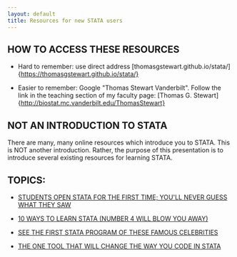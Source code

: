 ```yaml
---
layout: default
title: Resources for new STATA users
---
```


## HOW TO ACCESS THESE RESOURCES

* Hard to remember: use direct address [thomasgstewart.github.io/stata/]{https://thomasgstewart.github.io/stata/}

* Easier to remember: Google "Thomas Stewart Vanderbilt". Follow the link in the teaching section of my faculty page: [Thomas G. Stewart]{http://biostat.mc.vanderbilt.edu/ThomasStewart}


## NOT AN INTRODUCTION TO STATA

There are many, many online resources which introduce you to STATA.  This is NOT another introduction.  Rather, the purpose of this presentation is to introduce several existing resources for learning STATA.

## TOPICS:

* [STUDENTS OPEN STATA FOR THE FIRST TIME; YOU'LL NEVER GUESS WHAT THEY SAW](stata-layout.html)

* [10 WAYS TO LEARN STATA (NUMBER 4 WILL BLOW YOU AWAY)](how-to-learn-stata.html)

* [SEE THE FIRST STATA PROGRAM OF THESE FAMOUS CELEBRITIES](stata-examples.html)

* [THE ONE TOOL THAT WILL CHANGE THE WAY YOU CODE IN STATA](stata-do-files.html)
